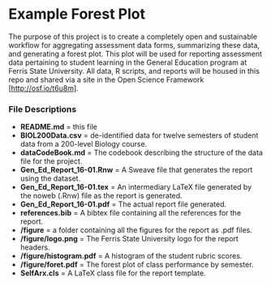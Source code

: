 # Example Forest Plot
The purpose of this project is to create a completely open and sustainable workflow for aggregating assessment data forms, summarizing these data, and generating a forest plot. This plot will be used for reporting assessment data pertaining to student learning in the General Education program at Ferris State University. All data, R scripts, and reports will be housed in this repo and shared via a site in the Open Science Framework [http://osf.io/t6u8m].  

### File Descriptions ###
* **README.md** = this file
* **BIOL200Data.csv** = de-identified data for twelve semesters of student data from a 200-level Biology course.
* **dataCodeBook.md** = The codebook describing the structure of the data file for the project.
* **Gen_Ed_Report_16-01.Rnw** = A Sweave file that generates the report using the dataset.
* **Gen_Ed_Report_16-01.tex** = An intermediary LaTeX file generated by the noweb (.Rnw) file as the report is generated.
* **Gen_Ed_Report_16-01.pdf** = The actual report file generated.
* **references.bib** = A bibtex file containing all the references for the report.
* **/figure** = a folder containing all the figures for the report as .pdf files.
* **/figure/logo.png** = The Ferris State University logo for the report headers.
* **/figure/histogram.pdf** = A histogram of the student rubric scores.
* **/figure/foret.pdf** = The forest plot of class performance by semester.
* **SelfArx.cls** = A LaTeX class file for the report template.
